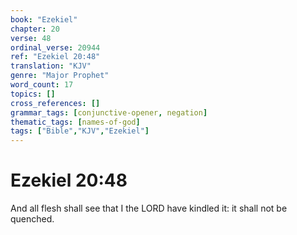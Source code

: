 ```yaml
---
book: "Ezekiel"
chapter: 20
verse: 48
ordinal_verse: 20944
ref: "Ezekiel 20:48"
translation: "KJV"
genre: "Major Prophet"
word_count: 17
topics: []
cross_references: []
grammar_tags: [conjunctive-opener, negation]
thematic_tags: [names-of-god]
tags: ["Bible","KJV","Ezekiel"]
---
```


# Ezekiel 20:48

And all flesh shall see that I the LORD have kindled it: it shall not be quenched.

